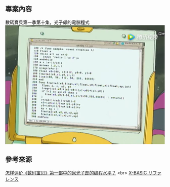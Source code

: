 ## 專案內容
數碼寶貝第一季第十集，光子郎的電腦程式<br/>
![截圖](/Image/snap.png)


## 參考來源
[怎样评价《数码宝贝》第一部中的泉光子郎的编程水平？](https://www.zhihu.com/question/30290082) 
<br\>
[X-BASIC リファレンス](http://ww3.enjoy.ne.jp/~zoomark/ip/xb/xb_frm.html)